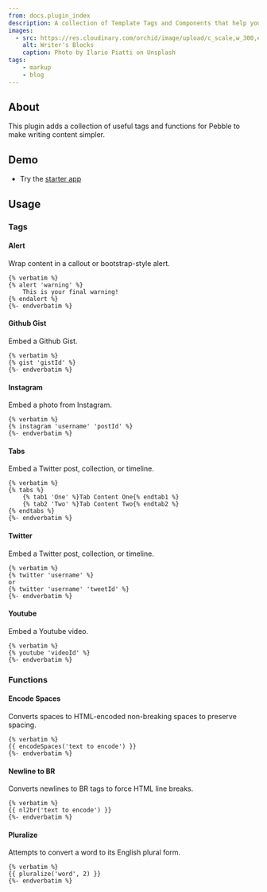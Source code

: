 ```yaml
---
from: docs.plugin_index
description: A collection of Template Tags and Components that help you get past the writer's block and make building your site a dream.
images:
  - src: https://res.cloudinary.com/orchid/image/upload/c_scale,w_300,e_blur:150/v1524973072/plugins/writersblocks.jpg
    alt: Writer's Blocks
    caption: Photo by Ilario Piatti on Unsplash
tags:
    - markup
    - blog
---
```


## About

This plugin adds a collection of useful tags and functions for Pebble to make writing content simpler.

## Demo

- Try the [starter app](https://github.com/JavaEden/OrchidStarter)

## Usage

### Tags

#### Alert

Wrap content in a callout or bootstrap-style alert.

```jinja
{% verbatim %}
{% alert 'warning' %}
    This is your final warning!
{% endalert %}
{%- endverbatim %}
```

#### Github Gist

Embed a Github Gist.

```jinja
{% verbatim %}
{% gist 'gistId' %}
{%- endverbatim %}
```

#### Instagram

Embed a photo from Instagram.

```jinja
{% verbatim %}
{% instagram 'username' 'postId' %}
{%- endverbatim %}
```

#### Tabs

Embed a Twitter post, collection, or timeline.

```jinja
{% verbatim %}
{% tabs %}
    {% tab1 'One' %}Tab Content One{% endtab1 %}
    {% tab2 'Two' %}Tab Content Two{% endtab2 %}
{% endtabs %}
{%- endverbatim %}
```

#### Twitter

Embed a Twitter post, collection, or timeline.

```jinja
{% verbatim %}
{% twitter 'username' %}
or
{% twitter 'username' 'tweetId' %}
{%- endverbatim %}
```

#### Youtube

Embed a Youtube video.

```jinja
{% verbatim %}
{% youtube 'videoId' %}
{%- endverbatim %}
```

### Functions

#### Encode Spaces

Converts spaces to HTML-encoded non-breaking spaces to preserve spacing.

```jinja
{% verbatim %}
{{ encodeSpaces('text to encode') }}
{%- endverbatim %}
```

#### Newline to BR

Converts newlines to BR tags to force HTML line breaks.

```jinja
{% verbatim %}
{{ nl2br('text to encode') }}
{%- endverbatim %}
```

#### Pluralize

Attempts to convert a word to its English plural form.

```jinja
{% verbatim %}
{{ pluralize('word', 2) }}
{%- endverbatim %}
```